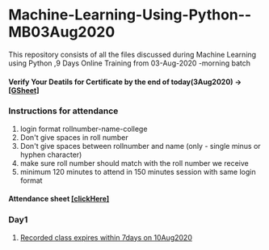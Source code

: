 # Machine-Learning-Using-Python--MB03Aug2020
This repository consists of all the files discussed during Machine Learning using Python ,9 Days  Online Training from 03-Aug-2020 -morning batch

#### Verify Your Deatils for Certificate by the end of today(3Aug2020) → [[GSheet]](https://docs.google.com/spreadsheets/d/1GP3Dpp7Buy6aXvNhLcsHZXxIpHYHELCNgFl549XzVio/edit?usp=sharing)

### Instructions for attendance
1. login format  rollnumber-name-college
2. Don't give spaces in roll number 
3. Don't give spaces between rollnumber and name (only - single minus or hyphen character) 
4. make sure roll number should match with the roll number we receive
5. minimum 120 minutes to attend in 150 minutes session with same login format

#### Attendance sheet [[clickHere]]('https://docs.google.com/spreadsheets/d/1BDljsM5LYeWMCDfJtZ3LnkAxDxjOIhVT0sVPdURPTdA/edit?usp=sharing') 

### Day1 
1. [Recorded class expires within 7days on 10Aug2020](https://transcripts.gotomeeting.com/#/s/c594dcb61e9a30a7f83555c4d06a77e25f1f921312249148851811a48d1a3e0f)
